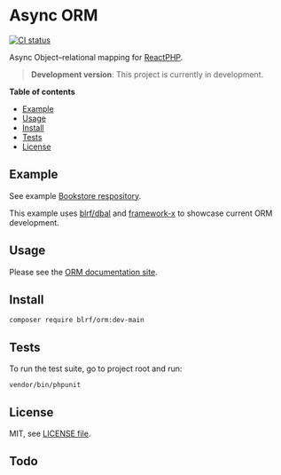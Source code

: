 # Async ORM

[![CI status](https://github.com/dmarkic/orm/actions/workflows/ci.yml/badge.svg)](https://github.com/dmarkic/orm/actions)

Async Object–relational mapping for [ReactPHP](https://reactphp.org/).

> **Development version**: This project is currently in development.

**Table of contents**

* [Example](#example)
* [Usage](#usage)
* [Install](#install)
* [Tests](#tests)
* [License](#license)

## Example

See example [Bookstore respository](https://github.com/dmarkic/orm-bookstore-example).

This example uses [blrf/dbal](https://github.com/dmarkic/dbal) and [framework-x](https://github.com/reactphp-framework/framework-x) to showcase current ORM development.

## Usage

Please see the [ORM documentation site](https://blrf.net/orm/).

## Install

```
composer require blrf/orm:dev-main
```

## Tests

To run the test suite, go to project root and run:

```
vendor/bin/phpunit
```

## License

MIT, see [LICENSE file](LICENSE).

## Todo
